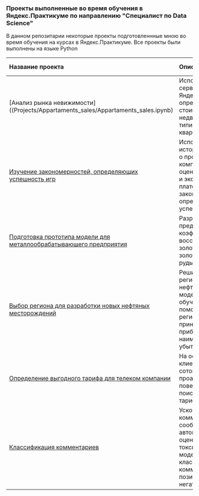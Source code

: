 ### Проекты выполненные во время обучения в Яндекс.Практикуме по направлению "Специалист по Data Science" 

В данном репозитарии некоторые проекты подготовленнные мною во время обучения на курсах в Яндекс.Практикуме.
Все проекты были выполнены на языке Python

| Название проекта | Описание | Используемые библиотеки | 
| :---------------------- | :---------------------- | :---------------------- |
| [Анализ рынка невижимости]((Projects/Appartaments_sales/Appartaments_sales.ipynb)| Используя данные сервиса Яндекс.Недвижимость, определить рыночную стоимость объектов недвижимости и типичные параметры квартир| *Pandas*, *Matplotlib*, *math* |
| [Изучение закономерностей, определяющих успешность игр](Projects/Games_success_analyze/Games_success_analyze.ipynb)| Используя исторические данные о продажах компьютерных игр, оценки пользователей и экспертов, жанры и платформы, выявить закономерности, определяющие успешность игры |*Pandas*, *numpy*, *Matplotlib*, *Seaborn*, *SciPy* |
| [Подготовка прототипа модели для металлообрабатывающего предприятия](Projects/Gold_recovery/Gold_recovery.ipynb)|Разработка модели, предсказывающей коэффициент восстановления золота из золотосодержащей руды |*Pandas*, *sklearn*, *numpy*, *Seaborn*, *Matplotlib*, *math*|
| [Выбор региона для разработки новых нефтяных месторождений](Projects/Oil_field_selection/Oil_field_selection.ipynb)|Решить в каком регионе добывать нефть. Построить модель машинного обучения, которая поможет определить регион, где добыча принесет наибольшую прибыль с наименьшим риском убытков |*Pandas*, *sklearn*, *math*, *numpy*, *Seaborn*, *Matplotlib*, *SciPy*, *Bootstrap*|
| [Определение выгодного тарифа для телеком компании](Projects/Telekom_clients/Telekom_clients.ipynb)|На основе данных клиентов оператора сотовой связи проанализировать поведение клиентов и поиск оптимального тарифа |*Pandas*, *sklearn*, *math*, *numpy*, *Seaborn*, *Matplotlib*, *SciPy*|
| [Классификация комментариев](Projects/Toxic_comments_recognition/Toxic_comments_recognition.ipynb)|Ускорить модерацию комментариев в сообществе, автоматизировав оценку их токсичности.Обучить модель классифицировать комментарии на позитивные и негативные.|*Pandas*, *sklearn*, *numpy*, *NLTK*, *LightGBM*, *CatBoost*, *XGBoost*, *BERT*, *PyTorch*|
